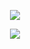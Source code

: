 <p align="center"><img align="center" src="https://github-readme-stats.vercel.app/api?username=ymherklotz&show_icons=true&theme=vue&include_all_commits=true" /></p>

<p align="center"><img align="center" src="https://img.shields.io/badge/blog-yannherklotz.com-00c266" /></p>
